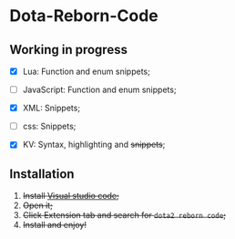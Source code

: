 # Dota-Reborn-Code

## Working in progress

- [x] Lua: Function and enum snippets;

- [ ] JavaScript: Function and enum snippets;

- [x] XML: Snippets;

- [ ] css: Snippets;

- [x] KV: Syntax, highlighting and ~~snippets~~;

## Installation

1. ~~Install [Visual studio code]();~~
2. ~~Open it;~~
3. ~~Click Extension tab and search for `dota2 reborn code`;~~
4. ~~Install and enjoy!~~  